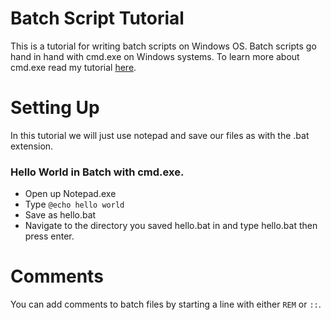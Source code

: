# Batch Script Tutorial

This is a tutorial for writing batch scripts on Windows OS. Batch scripts go hand in hand with cmd.exe on Windows systems. To learn more about cmd.exe read my tutorial [here](google.com).

# Setting Up

In this tutorial we will just use notepad and save our files as with the .bat extension.

### Hello World in Batch with cmd.exe.

- Open up Notepad.exe
- Type `@echo hello world`
- Save as hello.bat
- Navigate to the directory you saved hello.bat in and type hello.bat then press enter.

# Comments

You can add comments to batch files by starting a line with either `REM` or `::`.
